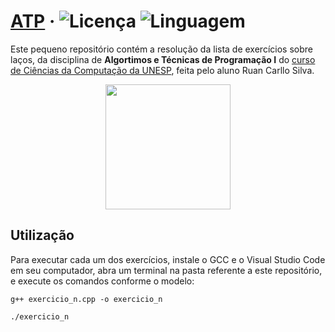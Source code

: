 # [ATP](https://github.com/ruancarllo/atp) &middot; ![Licença](https://img.shields.io/badge/Licença-MIT--0-blue?style=flat-square) ![Linguagem](https://img.shields.io/badge/Lingaugem-C++-mediumblue?style=flat-square)

Este pequeno repositório contém a resolução da lista de exercícios sobre laços, da disciplina de **Algortimos e Técnicas de Programação I** do [curso de Ciências da Computação da UNESP](https://igce.rc.unesp.br/#!/instituicao/diretoria-tecnica-academica/graduacao/cursos/ciencias-da-computacao/), feita pelo aluno Ruan Carllo Silva.

<p align="center">
  <img src="https://seeklogo.com/images/U/UNESP-logo-8535207E37-seeklogo.com.png" width="200">
</p>

## Utilização

Para executar cada um dos exercícios, instale o GCC e o Visual Studio Code em seu computador, abra um terminal na pasta referente a este repositório, e execute os comandos conforme o modelo:

```shell
g++ exercicio_n.cpp -o exercicio_n
```

```shell
./exercicio_n
```